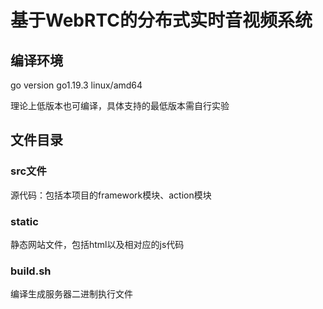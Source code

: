 # 基于WebRTC的分布式实时音视频系统

## 编译环境
go version go1.19.3 linux/amd64

理论上低版本也可编译，具体支持的最低版本需自行实验

## 文件目录
### src文件
源代码：包括本项目的framework模块、action模块
### static
静态网站文件，包括html以及相对应的js代码
### build.sh
编译生成服务器二进制执行文件